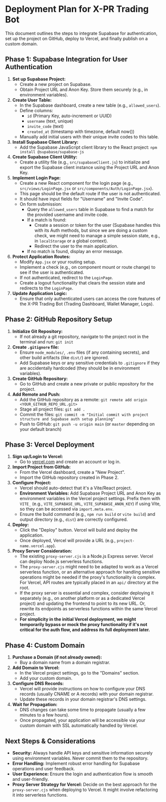# Deployment Plan for X-PR Trading Bot

This document outlines the steps to integrate Supabase for authentication, set up the project on GitHub, deploy to Vercel, and finally publish on a custom domain.

## Phase 1: Supabase Integration for User Authentication

1.  **Set up Supabase Project:**
    *   Create a new project on Supabase.
    *   Obtain Project URL and Anon Key. Store them securely (e.g., in environment variables).
2.  **Create User Table:**
    *   In the Supabase dashboard, create a new table (e.g., `allowed_users`).
    *   Define columns:
        *   `id` (Primary Key, auto-increment or UUID)
        *   `username` (text, unique)
        *   `invite_code` (text)
        *   `created_at` (timestamp with timezone, default now())
    *   Manually add initial users with their unique invite codes to this table.
3.  **Install Supabase Client Library:**
    *   Add the Supabase JavaScript client library to the React project: `npm install @supabase/supabase-js`
4.  **Create Supabase Client Utility:**
    *   Create a utility file (e.g., `src/supabaseClient.js`) to initialize and export the Supabase client instance using the Project URL and Anon Key.
5.  **Implement Login Page:**
    *   Create a new React component for the login page (e.g., `src/views/LoginPage.jsx` or `src/components/Auth/LoginPage.jsx`).
    *   This page should be the default route if the user is not authenticated.
    *   It should have input fields for "Username" and "Invite Code".
    *   On form submission:
        *   Query the `allowed_users` table in Supabase to find a match for the provided username and invite code.
        *   If a match is found:
            *   Create a session or token for the user (Supabase handles this with its Auth methods, but since we are doing a custom check, we might need to manage a simple session state, e.g., in `localStorage` or a global context).
            *   Redirect the user to the main application.
        *   If no match is found, display an error message.
6.  **Protect Application Routes:**
    *   Modify `App.jsx` or your routing setup.
    *   Implement a check (e.g., on component mount or route change) to see if the user is authenticated.
    *   If not authenticated, redirect to the `LoginPage`.
    *   Create a logout functionality that clears the session state and redirects to the `LoginPage`.
7.  **Update Application Logic:**
    *   Ensure that only authenticated users can access the core features of the X-PR Trading Bot (Trading Dashboard, Wallet Manager, Logs).

## Phase 2: GitHub Repository Setup

1.  **Initialize Git Repository:**
    *   If not already a git repository, navigate to the project root in the terminal and run: `git init`
2.  **Create `.gitignore` file:**
    *   Ensure `node_modules/`, `.env` files (if any containing secrets), and other build artifacts (like `dist/`) are ignored.
    *   Add Supabase keys or any sensitive credentials to `.gitignore` if they are accidentally hardcoded (they should be in environment variables).
3.  **Create GitHub Repository:**
    *   Go to GitHub and create a new private or public repository for the project.
4.  **Add Remote and Push:**
    *   Add the GitHub repository as a remote: `git remote add origin <YOUR_GITHUB_REPO_URL.git>`
    *   Stage all project files: `git add .`
    *   Commit the files: `git commit -m "Initial commit with project structure and Supabase auth setup planning"`
    *   Push to GitHub: `git push -u origin main` (or `master` depending on your default branch)

## Phase 3: Vercel Deployment

1.  **Sign up/Login to Vercel:**
    *   Go to [vercel.com](https://vercel.com/) and create an account or log in.
2.  **Import Project from GitHub:**
    *   From the Vercel dashboard, create a "New Project".
    *   Import the GitHub repository created in Phase 2.
3.  **Configure Project:**
    *   Vercel should auto-detect that it's a Vite/React project.
    *   **Environment Variables:** Add Supabase Project URL and Anon Key as environment variables in the Vercel project settings. Prefix them with `VITE_` (e.g., `VITE_SUPABASE_URL`, `VITE_SUPABASE_ANON_KEY`) if using Vite, so they can be accessed via `import.meta.env`.
    *   Ensure the build command (e.g., `npm run build` or `vite build`) and output directory (e.g., `dist`) are correctly configured.
4.  **Deploy:**
    *   Click the "Deploy" button. Vercel will build and deploy the application.
    *   Once deployed, Vercel will provide a URL (e.g., `project-name.vercel.app`).
5.  **Proxy Server Consideration:**
    *   The existing `proxy-server.cjs` is a Node.js Express server. Vercel can deploy Node.js serverless functions.
    *   The `proxy-server.cjs` might need to be adapted to work as a Vercel serverless function, or an alternative approach for handling sensitive operations might be needed if the proxy's functionality is complex. For Vercel, API routes are typically placed in an `api/` directory at the root.
    *   If the proxy server is essential and complex, consider deploying it separately (e.g., on another platform or as a dedicated Vercel project) and updating the frontend to point to its new URL. Or, rewrite its endpoints as serverless functions within the same Vercel project.
    *   **For simplicity in the initial Vercel deployment, we might temporarily bypass or mock the proxy functionality if it's not critical for the auth flow, and address its full deployment later.**

## Phase 4: Custom Domain

1.  **Purchase a Domain (if not already owned):**
    *   Buy a domain name from a domain registrar.
2.  **Add Domain to Vercel:**
    *   In the Vercel project settings, go to the "Domains" section.
    *   Add your custom domain.
3.  **Configure DNS Records:**
    *   Vercel will provide instructions on how to configure your DNS records (usually CNAME or A records) with your domain registrar.
    *   Update these records in your domain registrar's DNS settings.
4.  **Wait for Propagation:**
    *   DNS changes can take some time to propagate (usually a few minutes to a few hours).
    *   Once propagated, your application will be accessible via your custom domain with SSL automatically handled by Vercel.

## Next Steps & Considerations

*   **Security:** Always handle API keys and sensitive information securely using environment variables. Never commit them to the repository.
*   **Error Handling:** Implement robust error handling for Supabase operations and user feedback.
*   **User Experience:** Ensure the login and authentication flow is smooth and user-friendly.
*   **Proxy Server Strategy for Vercel:** Decide on the best approach for the `proxy-server.cjs` when deploying to Vercel. It might involve refactoring it into serverless functions. 